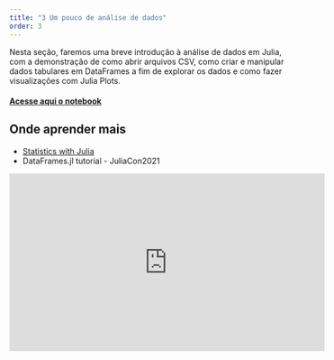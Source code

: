 ```yaml
---
title: "3 Um pouco de análise de dados"
order: 3
---
```


Nesta seção, faremos uma breve introdução à análise de dados em Julia, com a demonstração de como abrir arquivos CSV, como criar e manipular dados tabulares em DataFrames a fim de explorar os dados e como fazer visualizações com Julia Plots.


#### [Acesse aqui o notebook](/notebooks/analisededados.html)


## Onde aprender mais

* [Statistics with Julia](https://statisticswithjulia.org)
* DataFrames.jl tutorial - JuliaCon2021

<iframe width="560" height="315" src="https://www.youtube.com/embed/tJf24gfcSto" title="YouTube video player" frameborder="0" allow="accelerometer; autoplay; clipboard-write; encrypted-media; gyroscope; picture-in-picture" allowfullscreen></iframe>
